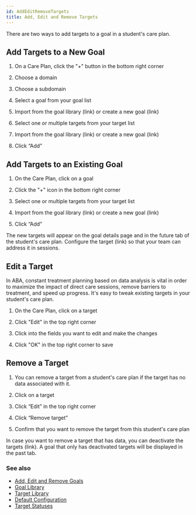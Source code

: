 ```yaml
---
id: AddEditRemoveTargets
title: Add, Edit and Remove Targets
---
```

There are two ways to add targets to a goal in a student's care plan. 

## Add Targets to a New Goal 

1. On a Care Plan, click the "+" button in the bottom right corner 

2. Choose a domain 

3. Choose a subdomain 

4. Select a goal from your goal list 

5. Import from the goal library (link) or create a new goal (link) 

6. Select one or multiple targets from your target list 

7. Import from the goal library (link) or create a new goal (link) 

8. Click “Add”  

## Add Targets to an Existing Goal  

1. On the Care Plan, click on a goal 

2. Click the "+" icon in the bottom right corner 

3. Select one or multiple targets from your target list 

4. Import from the goal library (link) or create a new goal (link) 

5. Click “Add” 

The new targets will appear on the goal details page and in the future tab of the student's care plan. Configure the target (link) so that your team can address it in sessions. 

## Edit a Target 

In ABA, constant treatment planning based on data analysis is vital in order to maximize the impact of direct care sessions, remove barriers to treatment, and speed up progress. It's easy to tweak existing targets in your student's care plan. 

1. On the Care Plan, click on a target 

2. Click "Edit" in the top right corner 

3. Click into the fields you want to edit and make the changes 

4. Click "OK" in the top right corner to save 

## Remove a Target 

1. You can remove a target from a student's care plan if the target has no data associated with it. 

2. Click on a target 

3. Click “Edit” in the top right corner 

4. Click “Remove target” 

5. Confirm that you want to remove the target from this student's care plan 

In case you want to remove a target that has data, you can deactivate the targets (link). A goal that only has deactivated targets will be displayed in the past tab. 

### See also
- [Add, Edit and Remove Goals](GoalsTargets/AddEditRemoveGoals.md)
- [Goal Library](GoalsTargets/GoalLibrary.md)
- [Target Library](GoalsTargets/TargetLibrary.md)
- [Default Configuration](GoalsTargets/DefaultConfiguration.md)
- [Target Statuses](GoalsTargets/TargetStatuses.md)